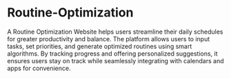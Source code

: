 # Routine-Optimization

A Routine Optimization Website helps users streamline their daily schedules for greater productivity and balance. The platform allows users to input tasks, set priorities, and generate optimized routines using smart algorithms. By tracking progress and offering personalized suggestions, it ensures users stay on track while seamlessly integrating with calendars and apps for convenience.